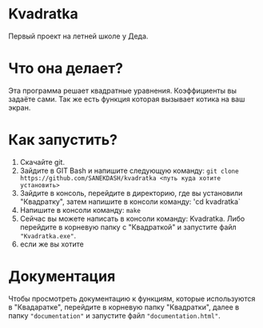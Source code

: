 # Kvadratka
Первый проект на летней школе у Деда.
# Что она делает?
Эта программа решает квадратные уравнения. Коэффициенты вы задаёте сами.
Так же есть функция которая вызывает котика на ваш экран.
# Как запустить?
1) Скачайте git.
2) Зайдите в GIT Bash и напишите следующую команду:
`git clone https://github.com/SANEKDASH/kvadratka <путь куда хотите установить>`
4) Зайдите в консоль, перейдите в директорию, где вы установили "Квадратку", затем напишите в консоли команду:
'cd kvadratka`
6) Напишите в консоли команду: `make`
7) Сейчас вы можете написать в консоли команду: Kvadratka. Либо перейдите в корневую папку с "Квадраткой" и запустите файл `"Kvadratka.exe"`.
8) если же вы хотите 
# Документация 
Чтобы просмотреть документацию к функциям, которые используются в "Квадаратке", перейдите в корневую папку "Квадратки",
далее в папку `"documentation"` и запустите файл `"documentation.html"`.
